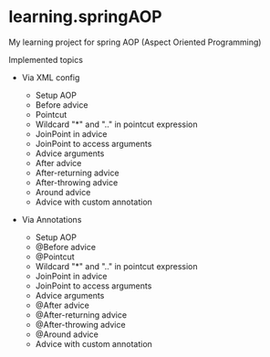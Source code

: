 # learning.springAOP
My learning project for spring AOP (Aspect Oriented Programming)

Implemented topics
- Via XML config
    - Setup AOP
    - Before advice
    - Pointcut
    - Wildcard "*" and ".." in pointcut expression
    - JoinPoint in advice
    - JoinPoint to access arguments
    - Advice arguments
    - After advice
    - After-returning advice
    - After-throwing advice
    - Around advice
    - Advice with custom annotation

- Via Annotations
    - Setup AOP
    - @Before advice
    - @Pointcut
    - Wildcard "*" and ".." in pointcut expression
    - JoinPoint in advice
    - JoinPoint to access arguments
    - Advice arguments
    - @After advice
    - @After-returning advice
    - @After-throwing advice
    - @Around advice
    - Advice with custom annotation
